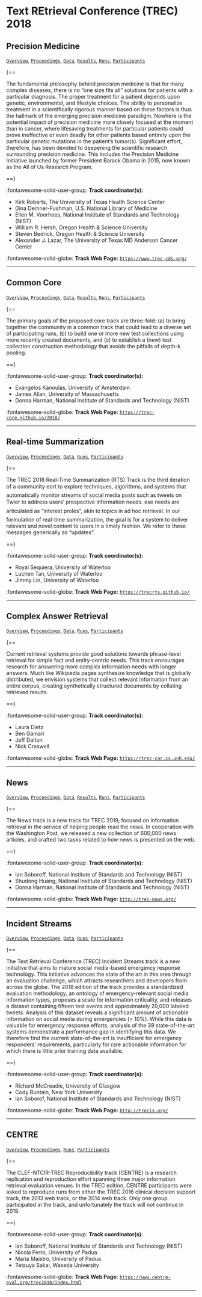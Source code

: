 # Text REtrieval Conference (TREC) 2018 

## Precision Medicine

[`Overview`](./pm/overview.md), [`Proceedings`](./pm/proceedings.md), [`Data`](./pm/data.md), [`Results`](./pm/results.md), [`Runs`](./pm/runs.md), [`Participants`](./pm/participants.md)

{==

The fundamental philosophy behind precision medicine is that for many complex diseases, there is no “one size fits all” solutions for patients with a particular diagnosis. The proper treatment for a patient depends upon genetic, environmental, and lifestyle choices. The ability to personalize treatment in a scientifically rigorous manner based on these factors is thus the hallmark of the emerging precision medicine paradigm. Nowhere is the potential impact of precision medicine more closely focused at the moment than in cancer, where lifesaving treatments for particular patients could prove ineffective or even deadly for other patients based entirely upon the particular genetic mutations in the patient’s tumor(s). Significant effort, therefore, has been devoted to deepening the scientific research surrounding precision medicine. This includes the Precision Medicine Initiative launched by former President Barack Obama in 2015, now known as the All of Us Research Program.

==}

:fontawesome-solid-user-group: **Track coordinator(s):**

- Kirk Roberts, The University of Texas Health Science Center 
- Dina Demner-Fushman, U.S. National Library of Medicine 
- Ellen M. Voorhees, National Institute of Standards and Technology (NIST) 
- William R. Hersh, Oregon Health & Science University 
- Steven Bedrick, Oregon Health & Science University 
- Alexander J. Lazar, The University of Texas MD Anderson Cancer Center 


:fontawesome-solid-globe: **Track Web Page:** [`https://www.trec-cds.org/`](https://www.trec-cds.org/) 

---

## Common Core

[`Overview`](./core/overview.md), [`Proceedings`](./core/proceedings.md), [`Data`](./core/data.md), [`Results`](./core/results.md), [`Runs`](./core/runs.md), [`Participants`](./core/participants.md)

{==

The primary goals of the proposed core track are three-fold: (a) to bring together the community in a common track that could lead to a diverse set of participating runs, (b) to build one or more new test collections using more recently created documents, and (c) to establish a (new) test collection construction methodology that avoids the pitfalls of depth-k pooling.

==}

:fontawesome-solid-user-group: **Track coordinator(s):**

- Evangelos Kanoulas, University of Amsterdam 
- James Allan, University of Massachusetts 
- Donna Harman, National Institute of Standards and Technology (NIST) 


:fontawesome-solid-globe: **Track Web Page:** [`https://trec-core.github.io/2018/`](https://trec-core.github.io/2018/) 

---

## Real-time Summarization

[`Overview`](./rts/overview.md), [`Proceedings`](./rts/proceedings.md), [`Data`](./rts/data.md), [`Runs`](./rts/runs.md), [`Participants`](./rts/participants.md)

{==

The TREC 2018 Real-Time Summarization (RTS) Track is the third iteration of a community eort to explore techniques, algorithms, and systems that automatically monitor streams of social media posts such as tweets on Twier to address users’ prospective information needs. ese needs are articulated as “interest proles”, akin to topics in ad hoc retrieval. In our formulation of real-time summarization, the goal is for a system to deliver relevant and novel content to users in a timely fashion. We refer to these messages generically as “updates”.

==}

:fontawesome-solid-user-group: **Track coordinator(s):**

- Royal Sequiera, University of Waterloo 
- Luchen Tan, University of Waterloo 
- Jimmy Lin, University of Waterloo 


:fontawesome-solid-globe: **Track Web Page:** [`https://trecrts.github.io/`](https://trecrts.github.io/) 

---

## Complex Answer Retrieval

[`Overview`](./car/overview.md), [`Proceedings`](./car/proceedings.md), [`Data`](./car/data.md), [`Runs`](./car/runs.md), [`Participants`](./car/participants.md)

{==

Current retrieval systems provide good solutions towards phrase-level retrieval for simple fact and entity-centric needs. This track encourages research for answering more complex information needs with longer answers. Much like Wikipedia pages synthesize knowledge that is globally distributed, we envision systems that collect relevant information from an entire corpus, creating synthetically structured documents by collating retrieved results.

==}

:fontawesome-solid-user-group: **Track coordinator(s):**

- Laura Dietz 
- Ben Gamari 
- Jeff Dalton 
- Nick Craswell 


:fontawesome-solid-globe: **Track Web Page:** [`https://trec-car.cs.unh.edu/`](https://trec-car.cs.unh.edu/) 

---

## News

[`Overview`](./news/overview.md), [`Proceedings`](./news/proceedings.md), [`Data`](./news/data.md), [`Results`](./news/results.md), [`Runs`](./news/runs.md), [`Participants`](./news/participants.md)

{==

The News track is a new track for TREC 2019, focused on information retrieval in the service of helping people read the news. In cooperation with the Washington Post, we released a new collection of 600,000 news articles, and crafted two tasks related to how news is presented on the web.

==}

:fontawesome-solid-user-group: **Track coordinator(s):**

- Ian Soboroff, National Institute of Standards and Technology (NIST) 
- Shudong Huang, National Institute of Standards and Technology (NIST) 
- Donna Harman, National Institute of Standards and Technology (NIST) 


:fontawesome-solid-globe: **Track Web Page:** [`http://trec-news.org/`](http://trec-news.org/) 

---

## Incident Streams

[`Overview`](./incident/overview.md), [`Proceedings`](./incident/proceedings.md), [`Data`](./incident/data.md), [`Runs`](./incident/runs.md), [`Participants`](./incident/participants.md)

{==

The Text Retrieval Conference (TREC) Incident Streams track is a new initiative that aims to mature social media-based emergency response technology. This initiative advances the state of the art in this area through an evaluation challenge, which attracts researchers and developers from across the globe. The 2018 edition of the track provides a standardized evaluation methodology, an ontology of emergency-relevant social media information types, proposes a scale for information criticality, and releases a dataset containing fifteen test events and approximately 20,000 labeled tweets. Analysis of this dataset reveals a significant amount of actionable information on social media during emergencies (> 10%). While this data is valuable for emergency response efforts, analysis of the 39 state-of-the-art systems demonstrate a performance gap in identifying this data. We therefore find the current state-of-the-art is insufficient for emergency responders’ requirements, particularly for rare actionable information for which there is little prior training data available.

==}

:fontawesome-solid-user-group: **Track coordinator(s):**

- Richard McCreadie, University of Glasgow 
- Cody Buntain, New York University 
- Ian Soborof, National Institute of Standards and Technology (NIST) 


:fontawesome-solid-globe: **Track Web Page:** [`http://trecis.org/`](http://trecis.org/) 

---

## CENTRE

[`Overview`](./centre/overview.md), [`Proceedings`](./centre/proceedings.md), [`Runs`](./centre/runs.md), [`Participants`](./centre/participants.md)

{==

The CLEF-NTCIR-TREC Reproducibility track (CENTRE) is a research replication and reproduction effort spanning three major information retrieval evaluation venues. In the TREC edition, CENTRE participants were asked to reproduce runs from either the TREC 2016 clinical decision support track, the 2013 web track, or the 2014 web track. Only one group participated in the track, and unfortunately the track will not continue in 2019.

==}

:fontawesome-solid-user-group: **Track coordinator(s):**

- Ian Soboroff, National Institute of Standards and Technology (NIST) 
- Nicola Ferro, University of Padua 
- Maria Maistro, University of Padua 
- Tetsuya Sakai, Waseda University 


:fontawesome-solid-globe: **Track Web Page:** [`https://www.centre-eval.org/trec2018/index.html`](https://www.centre-eval.org/trec2018/index.html) 

---

